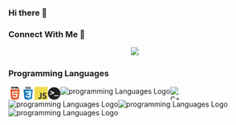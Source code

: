 ### Hi there 👋

### Connect With Me 🤝
<p align="center">
<a href="https://www.linkedin.com/in/ernesto-ruiz-375897156/">
    <img src="https://img.shields.io/badge/LinkedIn-Ernesto Ruiz-blue" />
  </a>
</p>

### Programming Languages

<img align="left" alt="HTML5" width="26px" src="https://raw.githubusercontent.com/github/explore/80688e429a7d4ef2fca1e82350fe8e3517d3494d/topics/html/html.png" />
<img align="left" alt="CSS3" width="26px" src="https://raw.githubusercontent.com/github/explore/80688e429a7d4ef2fca1e82350fe8e3517d3494d/topics/css/css.png" />
<img align="left" alt="JavaScript" width="26px" src="https://raw.githubusercontent.com/github/explore/80688e429a7d4ef2fca1e82350fe8e3517d3494d/topics/javascript/javascript.png" />
<img align="left" alt="Terminal" width="26px" src="https://raw.githubusercontent.com/github/explore/80688e429a7d4ef2fca1e82350fe8e3517d3494d/topics/terminal/terminal.png" />
<img align="left" src="https://cdn.jsdelivr.net/npm/@programming-languages-logos/c@0.0.3/c_24x24.png" alt="programming Languages Logo">
<img align="left" src="https://raw.githubusercontent.com/isocpp/logos/master/cpp_logo.png" alt="C++ Logo" width="26px" height="26px" />
<img align="left" src="https://cdn.jsdelivr.net/npm/@programming-languages-logos/java@0.0.0/java_24x24.png" alt="programming Languages Logo">
<img align="left" src="https://cdn.jsdelivr.net/npm/@programming-languages-logos/python@0.0.0/python_24x24.png" alt="programming Languages Logo">
<img src="https://cdn.jsdelivr.net/npm/@programming-languages-logos/swift@0.0.0/swift_24x24.png" alt="programming Languages Logo">
<!--
**unique-Creations/unique-Creations** is a ✨ _special_ ✨ repository because its `README.md` (this file) appears on your GitHub profile.

Here are some ideas to get you started:

- 🔭 I’m currently working on ...
- 🌱 I’m currently learning ...
- 👯 I’m looking to collaborate on ...
- 🤔 I’m looking for help with ...
- 💬 Ask me about ...
- 📫 How to reach me: ...
- 😄 Pronouns: ...
- ⚡ Fun fact: ...
-->
